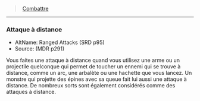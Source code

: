 ﻿---
!GenericItem
Name: Attaque à distance
Id: combat_hd.md#attaque-à-distance
ParentLink: combat_hd.md#combattre
ParentName: Combattre
NameLevel: 3
AltName: Ranged Attacks (SRD p95)
Source: (MDR p291)
Attributes: {}
---
> [Combattre](hd_combat.md)

---

### Attaque à distance

- AltName: Ranged Attacks (SRD p95)
- Source: (MDR p291)

Vous faites une attaque à distance quand vous utilisez une arme ou un projectile quelconque qui permet de toucher un ennemi qui se trouve à distance, comme un arc, une arbalète ou une hachette que vous lancez. Un monstre qui projette des épines avec sa queue fait lui aussi une attaque à distance. De nombreux sorts sont également considérés comme des attaques à distance.

